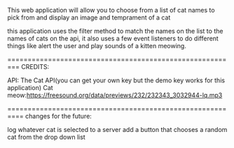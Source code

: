 This web application will allow you to choose from a list of cat names to pick from and display an image and temprament of a cat

this application uses the filter method to match the names on the list to the names of cats on the api, it also uses a few event listeners to do different things like alert the user and play sounds of a kitten meowing.

========================================================= CREDITS:

API: The Cat API(you can get your own key but the demo key works for this application) Cat meow:https://freesound.org/data/previews/232/232343_3032944-lq.mp3

========================================================== changes for the future:

log whatever cat is selected to a server
add a button that chooses a random cat from the drop down list
